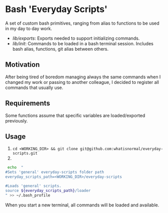 # Bash 'Everyday Scripts'

A set of custom bash primitives, ranging from alias to functions to be used in my day to day work.

* _lib/exports_: Exports needed to support initializing commands.
* _lib/init_: Commands to be loaded in a bash terminal session. Includes bash alias, functions, git alias
between others.

## Motivation
After being tired of boredom managing always the same commands when I changed my work or
passing to another colleague, I decided to register all commands that usually use.

## Requirements
Some functions assume that specific variables are loaded/exported previously.

## Usage

1) `cd <WORKING_DIR> && git clone git@github.com:whatisnormal/everyday-scripts.git`
2)   
```bash
 echo  "
#Sets 'general' everyday-scripts folder path
everyday_scripts_path=<WORKING_DIR>/everyday-scripts

#Loads 'general' scripts.
source ${everyday_scripts_path}/loader
" >> ~/.bash_profile
```
 
When you start a new terminal, all commands will be loaded and available.
